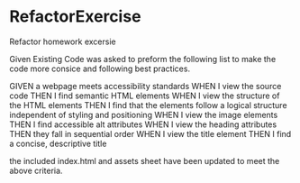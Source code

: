 # RefactorExercise
Refactor homework excersie

Given Existing Code was asked to preform the following list to make the code more consice and following best practices. 

GIVEN a webpage meets accessibility standards
WHEN I view the source code
THEN I find semantic HTML elements
WHEN I view the structure of the HTML elements
THEN I find that the elements follow a logical structure independent of styling and positioning
WHEN I view the image elements
THEN I find accessible alt attributes
WHEN I view the heading attributes
THEN they fall in sequential order
WHEN I view the title element
THEN I find a concise, descriptive title

the included index.html and assets sheet have been updated to meet the above criteria. 
